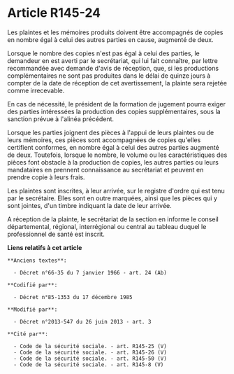 # Article R145-24

Les plaintes et les mémoires produits doivent être accompagnés de copies en nombre égal à celui des autres parties en cause,
augmenté de deux.

Lorsque le nombre des copies n'est pas égal à celui des parties, le demandeur en est averti par le secrétariat, qui lui fait
connaître, par lettre recommandée avec demande d'avis de réception, que, si les productions complémentaires ne sont pas
produites dans le délai de quinze jours à compter de la date de réception de cet avertissement, la plainte sera rejetée comme
irrecevable.

En cas de nécessité, le président de la formation de jugement pourra exiger des parties intéressées la production des copies
supplémentaires, sous la sanction prévue à l'alinéa précédent.

Lorsque les parties joignent des pièces à l'appui de leurs plaintes ou de leurs mémoires, ces pièces sont accompagnées de
copies qu'elles certifient conformes, en nombre égal à celui des autres parties augmenté de deux. Toutefois, lorsque le
nombre, le volume ou les caractéristiques des pièces font obstacle à la production de copies, les autres parties ou leurs
mandataires en prennent connaissance au secrétariat et peuvent en prendre copie à leurs frais.

Les plaintes sont inscrites, à leur arrivée, sur le registre d'ordre qui est tenu par le secrétaire. Elles sont en outre
marquées, ainsi que les pièces qui y sont jointes, d'un timbre indiquant la date de leur arrivée.

A réception de la plainte, le secrétariat de la section en informe le conseil départemental, régional, interrégional ou
central au tableau duquel le professionnel de santé est inscrit.

**Liens relatifs à cet article**

	**Anciens textes**:

	  - Décret n°66-35 du 7 janvier 1966 - art. 24 (Ab)

	**Codifié par**:

	  - Décret n°85-1353 du 17 décembre 1985

	**Modifié par**:

	  - Décret n°2013-547 du 26 juin 2013 - art. 3

	**Cité par**:

	  - Code de la sécurité sociale. - art. R145-25 (V)
	  - Code de la sécurité sociale. - art. R145-26 (V)
	  - Code de la sécurité sociale. - art. R145-50 (V)
	  - Code de la sécurité sociale. - art. R145-8 (V)
